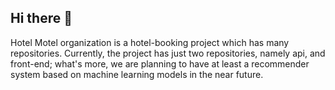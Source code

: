 ## Hi there 👋

Hotel Motel organization is a hotel-booking project which has many repositories. Currently, the project has just two repositories, namely api, and front-end; what's more, we are planning to have at least a recommender system based on machine learning models in the near future.
